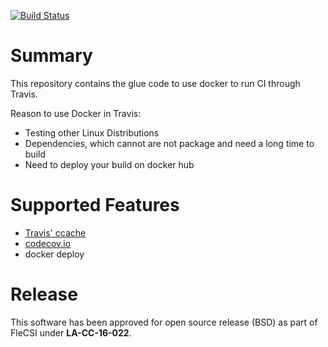 [![Build Status](https://travis-ci.org/junghans/travis-docker-glue.svg?branch=master)](https://travis-ci.org/junghans/travis-docker-glue)

# Summary

This repository contains the glue code to use docker to run CI through
Travis.

Reason to use Docker in Travis:
- Testing other Linux Distributions
- Dependencies, which cannot are not package and need a long time to build
- Need to deploy your build on docker hub

# Supported Features

- [Travis' ccache](https://docs.travis-ci.com/user/caching/#ccache-cache)
- [codecov.io](https://codecov.io/gh/junghans/travis-docker-glue)
- docker deploy

# Release

This software has been approved for open source release (BSD) as part of FleCSI under **LA-CC-16-022**.
